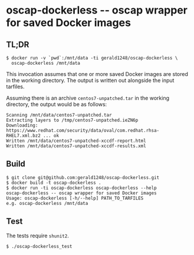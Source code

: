 # oscap-dockerless -- oscap wrapper for saved Docker images

## TL;DR
```
$ docker run -v `pwd`:/mnt/data -ti gerald1248/oscap-dockerless \
  oscap-dockerless /mnt/data
```
This invocation assumes that one or more saved Docker images are stored in the working directory. The output is written out alongside the input tarfiles.

Assuming there is an archive `centos7-unpatched.tar` in the working directory, the output would be as follows:
```
Scanning /mnt/data/centos7-unpatched.tar
Extracting layers to /tmp/centos7-unpatched.ieZN6p
Downloading: https://www.redhat.com/security/data/oval/com.redhat.rhsa-RHEL7.xml.bz2 ... ok
Written /mnt/data/centos7-unpatched-xccdf-report.html
Written /mnt/data/centos7-unpatched-xccdf-results.xml
```

## Build
```
$ git clone git@github.com:gerald1248/oscap-dockerless.git
$ docker build -t oscap-dockerless .
$ docker run -ti oscap-dockerless oscap-dockerless --help
oscap-dockerless -- oscap wrapper for saved Docker images
Usage: oscap-dockerless [-h/--help] PATH_TO_TARFILES
e.g. oscap-dockerless /mnt/data
```

## Test
The tests require `shunit2`.
```
$ ./oscap-dockerless_test
```
